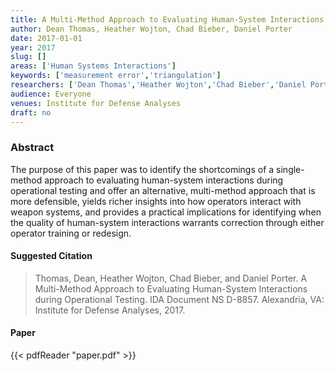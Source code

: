 ```yaml
---
title: A Multi-Method Approach to Evaluating Human-System Interactions During Operational Testing
author: Dean Thomas, Heather Wojton, Chad Bieber, Daniel Porter
date: 2017-01-01
year: 2017
slug: []
areas: ['Human Systems Interactions']
keywords: ['measurement error','triangulation']
researchers: ['Dean Thomas','Heather Wojton','Chad Bieber','Daniel Porter']
audience: Everyone
venues: Institute for Defense Analyses
draft: no
---
```




### Abstract
The purpose of this paper was to identify the shortcomings of a single-method approach to evaluating human-system interactions during operational testing and offer an alternative, multi-method approach that is more defensible, yields richer insights into how operators interact with weapon systems, and provides a practical implications for identifying when the quality of human-system interactions warrants correction through either operator training or redesign.

#### Suggested Citation
> Thomas, Dean, Heather Wojton, Chad Bieber, and Daniel Porter. A Multi-Method Approach to Evaluating Human-System Interactions during Operational Testing. IDA Document NS D-8857. Alexandria, VA: Institute for Defense Analyses, 2017.



#### Paper 
 {{< pdfReader "paper.pdf" >}}


